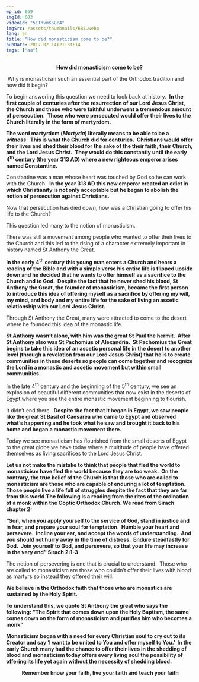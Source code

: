 ```yaml
---
wp_id: 669
imgId: 683
videoId: "5EThvmKSGc4"
imgSrc: /assets/thumbnails/683.webp
lang: en
title: "How did monasticism come to be?"
pubDate: 2017-02-14T21:31:14
tags: ["aa"]
---
```


<!-- page: 6 -->

<p style="text-align: center;"><strong>How did monasticism come to be?</strong></p>
<p> Why is monasticism such an essential part of the Orthodox tradition and how did it begin?</p>
<p>To begin answering this question we need to look back at history.  <strong>In the first couple of centuries after the resurrection of our Lord Jesus Christ, the Church and those who were faithful underwent a tremendous amount of persecution.  Those who were persecuted would offer their lives to the Church literally in the form of martyrdom. </strong></p>
<p><strong>The word martyrdom (<em>Martyria</em>) literally means to be able to be a <em>witness</em>.  This is what the Church did for centuries.  Christians would offer their lives and shed their blood for the sake of the their faith, their Church, and the Lord Jesus Christ.  They would do this constantly until the early 4<sup>th</sup> century (the year 313 AD) where a new righteous emperor arises named Constantine. </strong></p>
<p>Constantine was a man whose heart was touched by God so he can work with the Church.  <strong>In the year 313 AD this new emperor created an edict in which Christianity is not only acceptable but he began to abolish the notion of persecution against Christians.</strong></p>
<p>Now that persecution has died down, how was a Christian going to offer his life to the Church?</p>
<p>This question led many to the notion of monasticism.</p>
<p>There was still a movement among people who wanted to offer their lives to the Church and this led to the rising of a character extremely important in history named St Anthony the Great.</p>
<p><strong>In the early 4<sup>th</sup> century this young man enters a Church and hears a reading of the Bible and with a simple verse his entire life is flipped upside down and he decided that he wants to offer himself as a sacrifice to the Church and to God.  Despite the fact that he never shed his blood, St Anthony the Great, the founder of monasticism, became the first person to introduce this idea of offering myself as a sacrifice by offering my will, my mind, and body and my entire life for the sake of living an ascetic relationship with our Lord Jesus Christ.</strong></p>
<p>Through St Anthony the Great, many were attracted to come to the desert where he founded this idea of the monastic life.</p>
<p><strong>St Anthony wasn’t alone, with him was the great St Paul the hermit.  After St Anthony also was St Pachomius of Alexandria.  St Pachomius the Great begins to take this idea of an ascetic personal life in the desert to another level (through a revelation from our Lord Jesus Christ) that he is to create communities in these deserts so people can come together and recognize the Lord in a monastic and ascetic movement but within small communities.</strong></p>
<p>In the late 4<sup>th</sup> century and the beginning of the 5<sup>th</sup> century, we see an explosion of beautiful different communities that now exist in the deserts of Egypt where you see the entire monastic movement beginning to flourish.</p>
<p>It didn’t end there.  <strong>Despite the fact that it began in Egypt, we saw people like the great St Basil of Caesarea who came to Egypt and observed what’s happening and he took what he saw and brought it back to his home and began a monastic movement there. </strong></p>
<p>Today we see monasticism has flourished from the small deserts of Egypt to the great globe we have today where a multitude of people have offered themselves as living sacrifices to the Lord Jesus Christ.</p>
<p><strong>Let us not make the mistake to think that people that fled the world to monasticism have fled the world because they are too weak.  On the contrary, the true belief of the Church is that those who are called to monasticism are those who are capable of enduring a lot of temptation.  Those people live a life full of struggles despite the fact that they are far from this world</strong>.<strong>The following is a reading from the rites of the ordination of a monk within the Coptic Orthodox Church. We read from Sirach chapter 2:</strong></p>
<p><strong>“Son, when you apply yourself to the service of God, stand in justice and in fear, and prepare your soul for temptation.  Humble your heart and persevere.  Incline your ear, and accept the words of understanding.  And you should not hurry away in the time of distress.  Endure steadfastly for God.  Join yourself to God, and persevere, so that your life may increase in the very end” Sirach 2:1-3</strong></p>
<p>The notion of persevering is one that is crucial to understand.  Those who are called to monasticism are those who couldn’t offer their lives with blood as martyrs so instead they offered their will.</p>
<p><strong>We believe in the Orthodox faith that those who are monastics are sustained by the Holy Spirit. </strong></p>
<p><strong>To understand this, we quote St Anthony the great who says the following: “The Spirit that comes down upon the Holy Baptism, the same comes down on the form of monasticism and purifies him who becomes a monk”</strong></p>
<p><strong>Monasticism began with a need for every Christian soul to cry out to its Creator and say ‘I want to be united to You and offer myself to You.’  In the early Church many had the chance to offer their lives in the shedding of blood and monasticism today offers every living soul the possibility of offering its life yet again without the necessity of shedding blood.</strong></p>
<p style="text-align: center;"> <strong>Remember know your faith, live your faith and teach your faith</strong></p>
<p>&nbsp;</p>
<p>&nbsp;</p>
<p>&nbsp;</p>
<p>&nbsp;</p>
<p>&nbsp;</p>
<p>&nbsp;</p>
